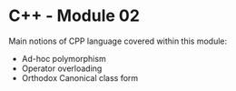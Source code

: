 # C++ - Module 02

Main notions of CPP language covered within this module:
- Ad-hoc polymorphism
- Operator overloading
- Orthodox Canonical class form
